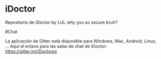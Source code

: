 # iDoctor

Repositorio de iDoctor
by LUL why you so secure bruh?

#Chat

La aplicación de Gitter está disponible para Windows, Mac, Android, Linux, ...
Aquí el enlace para las salas de chat de iDoctor: https://gitter.im/iDoctores
